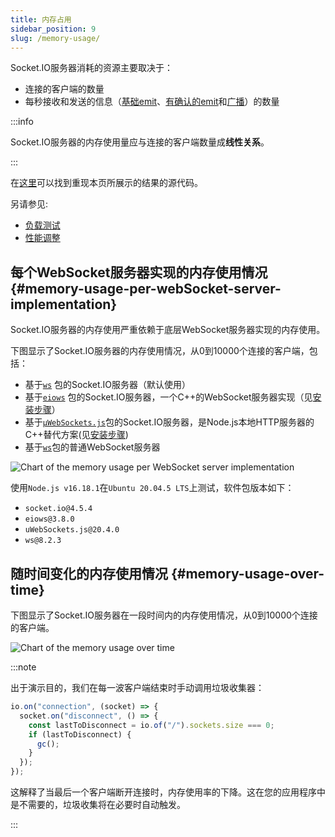 ```yaml
---
title: 内存占用
sidebar_position: 9
slug: /memory-usage/
---
```


Socket.IO服务器消耗的资源主要取决于：

- 连接的客户端的数量
- 每秒接收和发送的信息（[基础emit](../04-Events/emitting-events.md#basic-emit)、[有确认的emit](../04-Events/emitting-events.md#acknowledgements)和[广播](../04-Events/broadcasting-events.md)）的数量

:::info

Socket.IO服务器的内存使用量应与连接的客户端数量成**线性关系**。

:::

在[这里](https://github.com/socketio/socket.io-benchmarks)可以找到重现本页所展示的结果的源代码。

另请参见:

- [负载测试](../06-Advanced/load-testing.md)
- [性能调整](../06-Advanced/performance-tuning.md)

## 每个WebSocket服务器实现的内存使用情况 {#memory-usage-per-webSocket-server-implementation}

Socket.IO服务器的内存使用严重依赖于底层WebSocket服务器实现的内存使用。

下图显示了Socket.IO服务器的内存使用情况，从0到10000个连接的客户端，包括：

- 基于[`ws`](https://github.com/websockets/ws) 包的Socket.IO服务器（默认使用）
- 基于[`eiows`](https://github.com/mmdevries/eiows) 包的Socket.IO服务器，一个C++的WebSocket服务器实现（见[安装步骤](../02-Server/server-installation.md#other-websocket-server-implementations)）
- 基于[`µWebSockets.js`](https://github.com/uNetworking/uWebSockets.js)包的Socket.IO服务器，是Node.js本地HTTP服务器的C++替代方案(见[安装步骤](../02-Server/server-installation.md#usage-with-uwebsockets))
- 基于[`ws`](https://github.com/websockets/ws)包的普通WebSocket服务器

![Chart of the memory usage per WebSocket server implementation](/images/memory-usage-per-impl.png)

使用`Node.js v16.18.1`在`Ubuntu 20.04.5 LTS`上测试，软件包版本如下：

- `socket.io@4.5.4`
- `eiows@3.8.0`
- `uWebSockets.js@20.4.0`
- `ws@8.2.3`

## 随时间变化的内存使用情况 {#memory-usage-over-time}

下图显示了Socket.IO服务器在一段时间内的内存使用情况，从0到10000个连接的客户端。

![Chart of the memory usage over time](/images/memory-usage-over-time.png)

:::note

出于演示目的，我们在每一波客户端结束时手动调用垃圾收集器：

```js
io.on("connection", (socket) => {
  socket.on("disconnect", () => {
    const lastToDisconnect = io.of("/").sockets.size === 0;
    if (lastToDisconnect) {
      gc();
    }
  });
});
```

这解释了当最后一个客户端断开连接时，内存使用率的下降。这在您的应用程序中是不需要的，垃圾收集将在必要时自动触发。

:::
